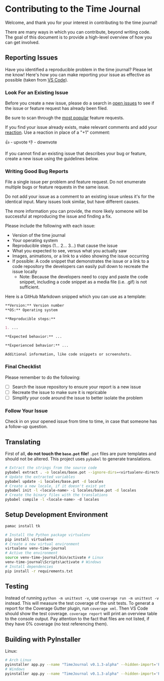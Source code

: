 # Contributing to the Time Journal

Welcome, and thank you for your interest in contributing to the time journal!

There are many ways in which you can contribute, beyond writing code. The goal of this document is to provide a high-level overview of how you can get involved.

## Reporting Issues

Have you identified a reproducible problem in the time journal? Please let me know! Here's how you can make reporting your issue as effective as possible (taken from [VS Code](https://github.com/microsoft/vscode/blob/cf4c4a0ece70d221d907a2bc0042cc164f73bb0c/CONTRIBUTING.md)).

### Look For an Existing Issue

Before you create a new issue, please do a search in [open issues](https://github.com/sebastianfuehr/time-journal-gui-app/issues) to see if the issue or feature request has already been filed.

Be sure to scan through the [most popular](https://github.com/sebastianfuehr/time-journal-gui-app/issues?q=is%3Aopen+is%3Aissue+label%3Afeature-request+sort%3Areactions-%2B1-desc+) feature requests.

If you find your issue already exists, make relevant comments and add your [reaction](https://github.blog/2016-03-10-add-reactions-to-pull-requests-issues-and-comments/). Use a reaction in place of a "+1" comment:

👍 - upvote
👎 - downvote

If you cannot find an existing issue that describes your bug or feature, create a new issue using the guidelines below.

### Writing Good Bug Reports

File a single issue per problem and feature request. Do not enumerate multiple bugs or feature requests in the same issue.

Do not add your issue as a comment to an existing issue unless it's for the identical input. Many issues look similar, but have different causes.

The more information you can provide, the more likely someone will be successful at reproducing the issue and finding a fix.

Please include the following with each issue:

- Version of the time journal
- Your operating system
- Reproducible steps (1... 2... 3...) that cause the issue
- What you expected to see, versus what you actually saw
- Images, animations, or a link to a video showing the issue occurring
- If possible: A code snippet that demonstrates the issue or a link to a code repository the developers can easily pull down to recreate the issue locally
    - Note: Because the developers need to copy and paste the code snippet, including a code snippet as a media file (i.e. .gif) is not sufficient.

Here is a GitHub Markdown snipped which you can use as a template:

```Markdown
**Version:** Version number
**OS:** Operating system

**Reproducible steps:**

1. ...

**Expected behavior:** ...

**Experienced behavior:** ...

Additional information, like code snippets or screenshots.
```

### Final Checklist

Please remember to do the following:

- [ ] Search the issue repository to ensure your report is a new issue
- [ ] Recreate the issue to make sure it is repricable
- [ ] Simplify your code around the issue to better isolate the problem

### Follow Your Issue

Check in on your opened issue from time to time, in case that someone has a follow-up question.

## Translating

First of all, **do not touch the `base.pot` file!** `.pot` files are pure templates and should not be altered. This project uses `pybabel` to generate translations.

```bash
# Extract the strings from the source code
pybabel extract . -o locales/base.pot --ignore-dirs=<virtualenv-directory>
# Update the extracted variables
pybabel update -i locales/base.pot -d locales
# Create a new locale, if it doesn't exist yet
pybabel init -l <locale-name> -i locales/base.pot -d locales
# Create the binary files with the translations
pybabel compile -l <locale-name> -d locales
```

## Setup Development Environment

```bash
pamac install tk
```

```bash
# Install the Python package virtualenv
pip install virtualenv
# Create a new virtual environment
virtualenv venv-time-journal
# Active the environment
source venv-time-journal/bin/activate # Linux
venv-time-journal\Scripts\activate # Windows
# Install dependencies
pip install -r requirements.txt
```

## Testing

Instead of running `python -m unittest -v`, use `coverage run -m unittest -v` instead. This will measure the test coverage of the unit tests. To generat a report for the Coverage Gutter plugin, run `coverage xml`. Then VS Code should show the test coverage. `coverage report` will print an overview table to the console output. Pay attention to the fact that files are not listed, if they have 0% coverage (no test referencing them).

## Building with PyInstaller

Linux:

```bash
# Arch Linux
pyinstaller app.py --name "TimeJournal v0.1.3-alpha" --hidden-import='PIL._tkinter_finder' --add-data "assets:assets"
# Windows
pyinstaller app.py --name "TimeJournal v0.1.3-alpha" --hidden-import='PIL._tkinter_finder' --hiddenimport=['sqlalchemy.sql.default_comparator'] --add-data "assets;assets"
```
